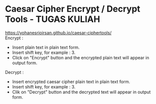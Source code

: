 # Caesar Cipher Encrypt / Decrypt Tools - TUGAS KULIAH
https://yohanesrioirsan.github.io/caesar-ciphertools/<br>
Encrypt : 
- Insert plain text in plain text form.
- Insert shift key, for example : 3.
- Click on "Encrypt" button and the encrypted plain text will appear in output form.

Decrypt : 
- Insert encrypted caesar cipher plain text in plain text form.
- Insert shift key, for example : 3.
- Clik on "Decrypt" button and the decrypted text will appear in output form.
